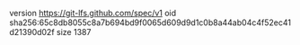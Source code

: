 version https://git-lfs.github.com/spec/v1
oid sha256:65c8db8055c8a7b694bd9f0065d609d9d1c0b8a44ab04c4f52ec41d21390d02f
size 1387
